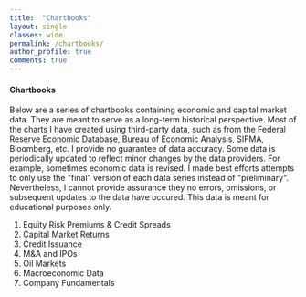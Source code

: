 ```yaml
---
title:  "Chartbooks"
layout: single
classes: wide
permalink: /chartbooks/
author_profile: true
comments: true
---
```

#### Chartbooks
Below are a series of chartbooks containing economic and capital market data. They are meant to serve as a long-term historical perspective. Most of the charts I have created using third-party data, such as from the Federal Reserve Economic Database, Bureau of Economic Analysis, SIFMA, Bloomberg, etc. I provide no guarantee of data accuracy. Some data is periodically updated to reflect minor changes by the data providers. For example, sometimes economic data is revised. I made best efforts attempts to only use the "final" version of each data series instead of "preliminary". Nevertheless, I cannot provide assurance they no errors, omissions, or subsequent updates to the data have occured. This data is meant for educational purposes only.

1. Equity Risk Premiums & Credit Spreads
2. Capital Market Returns
3. Credit Issuance
4. M&A and IPOs
5. Oil Markets
6. Macroeconomic Data
7. Company Fundamentals
